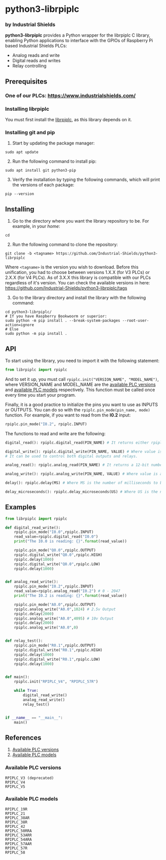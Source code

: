 # python3-librpiplc

### by Industrial Shields
**python3-librpiplc** provides a Python wrapper for the librpiplc C library, enabling Python applications to interface with the GPIOs of Raspberry Pi based Industrial Shields PLCs:
* Analog reads and write
* Digital reads and writes
* Relay controlling



## Prerequisites

### One of our PLCs: https://www.industrialshields.com/


### Installing librpiplc

You must first install the [librpiplc](https://github.com/Industrial-Shields/librpiplc), as this library depends on it.


### Installing git and pip

1. Start by updating the package manager:
```
sudo apt update
```

2. Run the following command to install pip:
```
sudo apt install git python3-pip
```

3. Verify the installation by typing the following commands, which will print the versions of each package:
```
pip --version
```



## Installing

1. Go to the directory where you want the library repository to be. For example, in your *home*:
```
cd
```

2. Run the following command to clone the repository:
```
git clone -b <tagname> https://github.com/Industrial-Shields/python3-librpiplc
```
Where `<tagname>` is the version you wish to download. Before this unification, you had to choose between versions 1.X.X (for V3 PLCs) or 2.X.X (for V4 PLCs). As of 3.X.X this library is compatible with our PLCs regardless of it's version.
You can check the available versions in here: https://github.com/Industrial-Shields/python3-librpiplc/tags

3. Go to the library directory and install the library with the following command:
```
cd python3-librpiplc/
# If you have Raspberry Bookwoorm or superior:
sudo python -m pip install . --break-system-packages --root-user-action=ignore
# Else
sudo python -m pip install .
```


## API
To start using the library, you need to import it with the following statement:
``` python
from librpiplc import rpiplc
```

And to set it up, you must call `rpiplc.init("VERSION_NAME", "MODEL_NAME")`, where VERSION_NAME and MODEL_NAME are the [available PLC versions](#available-versions) and [available PLC models](#available-models) respectively. This function must be called once every time you start your program.

Finally, it is a good practice to initialize the pins you want to use as INPUTS or OUTPUTS. You can do so with the `rpiplc.pin_mode(pin_name, mode)` function. For example, if you want to read from the **I0.2** input:
``` python
rpiplc.pin_mode("I0.2", rpiplc.INPUT)
```

The functions to read and write are the following:
``` python
digital_read(): rpiplc.digital_read(PIN_NAME) # It returns either rpiplc.HIGH (enabled) or rpiplc.LOW (disabled)

digital_write(): rpiplc.digital_write(PIN_NAME, VALUE) # Where value is either rpiplc.HIGH (enabled) or rpiplc.LOW (disabled)
# It can be used to control both digital outputs and relays.

analog_read(): rpiplc.analog_read(PIN_NAME) # It returns a 12-bit number that goes from 0 to 4095 (0 to 10V)

analog_write(): rpiplc.analog_write(PIN_NAME, VALUE) # Where value is a 12-bit number that goes from 0 to 4095 (0 to 10V)

delay(): rpiplc.delay(MS) # Where MS is the number of milliseconds to block the execution before continuing

delay_microseconds(): rpiplc.delay_microseconds(US) # Where US is the number of microseconds to block the execution before continuing
```



## Examples

``` python
from librpiplc import rpiplc

def digital_read_write():
	rpiplc.pin_mode("I0.0",rpiplc.INPUT)
	read_value=rpiplc.digital_read("I0.0")
	print("The I0.0 is reading: {}".format(read_value))

	rpiplc.pin_mode("Q0.0",rpiplc.OUTPUT)
	rpiplc.digital_write("Q0.0",rpiplc.HIGH)
	rpiplc.delay(1000)
	rpiplc.digital_write("Q0.0",rpiplc.LOW)
	rpiplc.delay(1000)


def analog_read_write():
	rpiplc.pin_mode("I0.2",rpiplc.INPUT)
	read_value=rpiplc.analog_read("I0.2") # 0 - 2047
	print("The I0.2 is reading: {}".format(read_value))

	rpiplc.pin_mode("A0.0",rpiplc.OUTPUT)
	rpiplc.analog_write("A0.0",1024) # 2.5v Output
	rpiplc.delay(2000)
	rpiplc.analog_write("A0.0",4095) # 10v Output
	rpiplc.delay(2000)
	rpiplc.analog_write("A0.0",0)


def relay_test():
	rpiplc.pin_mode("R0.1",rpiplc.OUTPUT)
	rpiplc.digital_write("R0.1",rpiplc.HIGH)
	rpiplc.delay(1000)
	rpiplc.digital_write("R0.1",rpiplc.LOW)
	rpiplc.delay(1000)


def main():
	rpiplc.init("RPIPLC_V4", "RPIPLC_57R")

	while True:
		digital_read_write()
		analog_read_write()
		relay_test()


if __name__ == "__main__":
    main()
```



## References

1. [Available PLC versions](#available-versions)
1. [Available PLC models](#available-models)



### <a name="available-versions"></a>Available PLC versions
```
RPIPLC_V3 (deprecated)
RPIPLC_V4
RPIPLC_V5
```


### <a name="available-models"></a>Available PLC models
```
RPIPLC_19R
RPIPLC_21
RPIPLC_38AR
RPIPLC_38R
RPIPLC_42
RPIPLC_50RRA
RPIPLC_53ARR
RPIPLC_54ARA
RPIPLC_57AAR
RPIPLC_57R
RPIPLC_58
```
